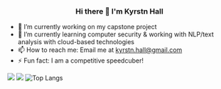 <h3 align="center">
  Hi there 👋 I'm Kyrstn Hall
</h3>

- 🔭 I’m currently working on my capstone project
- 🌱 I’m currently learning computer security & working with NLP/text analysis with cloud-based technologies
- 📫 How to reach me: Email me at kyrstn.hall@gmail.com
- ⚡ Fun fact: I am a competitive speedcuber!

![](https://raw.githubusercontent.com/asiandallas/stats/master/generated/overview.svg#gh-dark-mode-only)
![](https://raw.githubusercontent.com/asiandallas/stats/master/generated/overview.svg#gh-light-mode-only)
![Top Langs](https://github-readme-stats.vercel.app/api/top-langs/?username=asiandallas&layout=compact&theme=transparent)

<!--
**asiandallas/asiandallas** is a ✨ _special_ ✨ repository because its `README.md` (this file) appears on your GitHub profile.

Here are some ideas to get you started:

- 🔭 I’m currently working on ...
- 🌱 I’m currently learning ...
- 👯 I’m looking to collaborate on ...
- 🤔 I’m looking for help with ...
- 💬 Ask me about ...
- 📫 How to reach me: ...
- 😄 Pronouns: ...
- ⚡ Fun fact: ...
-->
